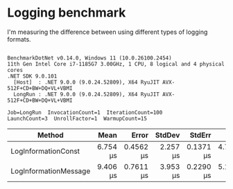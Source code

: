 ﻿# Logging benchmark

I'm measuring the difference between using different types of logging formats.

```

BenchmarkDotNet v0.14.0, Windows 11 (10.0.26100.2454)
11th Gen Intel Core i7-1185G7 3.00GHz, 1 CPU, 8 logical and 4 physical cores
.NET SDK 9.0.101
  [Host]  : .NET 9.0.0 (9.0.24.52809), X64 RyuJIT AVX-512F+CD+BW+DQ+VL+VBMI
  LongRun : .NET 9.0.0 (9.0.24.52809), X64 RyuJIT AVX-512F+CD+BW+DQ+VL+VBMI

Job=LongRun  InvocationCount=1  IterationCount=100  
LaunchCount=3  UnrollFactor=1  WarmupCount=15  

```
| Method                | Mean     | Error     | StdDev   | StdErr    | Min      | Max      | Op/s      | Allocated |
|---------------------- |---------:|----------:|---------:|----------:|---------:|---------:|----------:|----------:|
| LogInformationConst   | 6.754 μs | 0.4562 μs | 2.257 μs | 0.1371 μs | 4.700 μs | 17.50 μs | 148,071.2 |     584 B |
| LogInformationMessage | 9.406 μs | 0.7611 μs | 3.953 μs | 0.2290 μs | 5.100 μs | 22.00 μs | 106,318.5 |     616 B |
